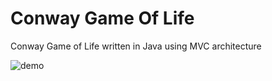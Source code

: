 # Conway Game Of Life

Conway Game of Life written in Java using MVC architecture 

![demo](gameOfLife.gif)
